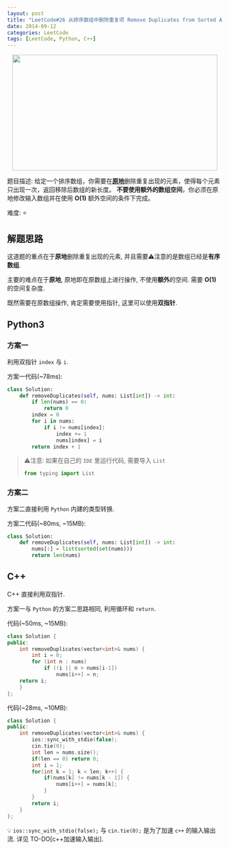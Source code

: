 ```yaml
---
layout: post
title: "LeetCode#26 从排序数组中删除重复项 Remove Duplicates from Sorted Array"
date: 2014-09-12
categories: LeetCode
tags: [LeetCode, Python, C++]
---
```


<p align="center">
<img src="https://s2.ax1x.com/2019/04/19/EprKCF.png" style="width:480px;height:270px;" />
</p>

题目描述: 给定一个排序数组，你需要在[**原地**](https://baike.baidu.com/item/%E5%8E%9F%E5%9C%B0%E7%AE%97%E6%B3%95)删除重复出现的元素，使得每个元素只出现一次，返回移除后数组的新长度。
**不要使用额外的数组空间**，你必须在原地修改输入数组并在使用 **O(1)** 额外空间的条件下完成。

难度: ⭐

<!-- more -->

## 解题思路

这道题的重点在于**原地**删除重复出现的元素, 并且需要⚠️注意的是数组已经是**有序数组**.

主要的难点在于**原地**, 原地即在原数组上进行操作, 不使用**额外**的空间. 需要 **O(1)** 的空间复杂度. 

既然需要在原数组操作, 肯定需要使用指针, 这里可以使用**双指针**.

## Python3

### 方案一

利用双指针 `index` 与 `i`.

方案一代码(~78ms):

```python
class Solution:
    def removeDuplicates(self, nums: List[int]) -> int:
        if len(nums) == 0:
            return 0
        index = 0
        for i in nums:
            if i != nums[index]:
                index += 1
                nums[index] = i
        return index + 1
```

> ⚠️注意: 如果在自己的 `IDE` 里运行代码, 需要导入 `List`
>
> ```python
> from typing import List
> ```

### 方案二

方案二直接利用 `Python` 内建的类型转换.

方案二代码(~80ms, ~15MB):

```python
class Solution:
    def removeDuplicates(self, nums: List[int]) -> int:
        nums[:] = list(sorted(set(nums)))
        return len(nums)
```

## C++

C++ 直接利用双指针.

方案一与 `Python` 的方案二思路相同, 利用循环和 `return`.

代码(~50ms, ~15MB):

```c++
class Solution {
public:
    int removeDuplicates(vector<int>& nums) {
        int i = 0;
        for (int n : nums)
            if (!i || n > nums[i-1])
                nums[i++] = n;
    return i;
    }
};
```

代码(~28ms, ~10MB):

```c++
class Solution {
public:
    int removeDuplicates(vector<int>& nums) {
        ios::sync_with_stdio(false);
        cin.tie(0);
        int len = nums.size();
        if(len == 0) return 0;
        int i = 1;
        for(int k = 1; k < len; k++) {
            if(nums[k] != nums[k - 1]) {
                nums[i++] = nums[k];
            }
        }
        return i;
    }
};
```

💡 `ios::sync_with_stdio(false);` 与 `cin.tie(0);` 是为了加速 `c++` 的输入输出流. 详见 TO-DO[c++加速输入输出].